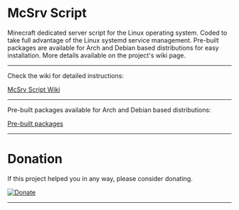 # McSrv Script

Minecraft dedicated server script for the Linux operating system. Coded to take full advantage of the Linux systemd service management. Pre-built packages are available for Arch and Debian based distributions for easy installation. More details available on the project's wiki page.

---

Check the wiki for detailed instructions:

[McSrv Script Wiki](../../wikis)

---

Pre-built packages available for Arch and Debian based distributions:

[Pre-built packages](built-packages)

---

# Donation

If this project helped you in any way, please consider donating.

[![Donate](https://img.shields.io/badge/Donate-PayPal-green.svg)](https://www.paypal.com/donate/?hosted_button_id=7DNGNW7TTXHFY)

---